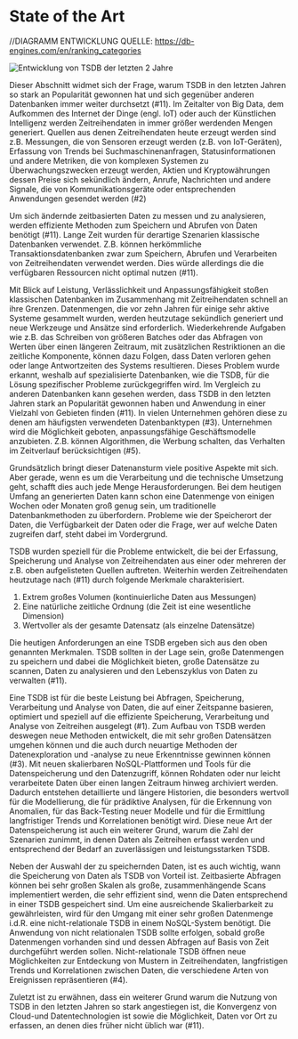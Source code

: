 # State of the Art

//DIAGRAMM ENTWICKLUNG
QUELLE: https://db-engines.com/en/ranking_categories

![Entwicklung von TSDB der letzten 2 Jahre](./main/Time%20Series%20Database/images/entwicklung_tsdb.png)

Dieser Abschnitt widmet sich der Frage, warum TSDB in den letzten Jahren so stark an Popularität gewonnen hat und sich gegenüber anderen Datenbanken immer weiter durchsetzt (#11).
Im Zeitalter von Big Data, dem Aufkommen des Internet der Dinge (engl. IoT) oder auch der Künstlichen Intelligenz werden Zeitreihendaten in immer größer werdenden Mengen generiert.
Quellen aus denen Zeitreihendaten heute erzeugt werden sind z.B. Messungen, die von Sensoren erzeugt werden (z.B. von IoT-Geräten), Erfassung von Trends bei Suchmaschinenanfragen, Statusinformationen und andere Metriken, die von komplexen Systemen zu Überwachungszwecken erzeugt werden, Aktien und Kryptowährungen dessen Preise sich sekündlich ändern, Anrufe, Nachrichten und andere Signale, die von Kommunikationsgeräte oder entsprechenden Anwendungen gesendet werden (#2)

Um sich ändernde zeitbasierten Daten zu messen und zu analysieren, werden effiziente Methoden zum Speichern und Abrufen von Daten benötigt (#11).
Lange Zeit wurden für derartige Szenarien klassische Datenbanken verwendet. 
Z.B. können herkömmliche Transaktionsdatenbanken zwar zum Speichern, Abrufen und Verarbeiten von Zeitreihendaten verwendet werden. Dies würde allerdings die die verfügbaren Ressourcen nicht optimal nutzen (#11).

Mit Blick auf Leistung, Verlässlichkeit und Anpassungsfähigkeit stoßen klassischen Datenbanken im Zusammenhang mit Zeitreihendaten schnell an ihre Grenzen.
Datenmengen, die vor zehn Jahren für einige sehr aktive Systeme gesammelt wurden, werden heutzutage sekündlich generiert und neue Werkzeuge und Ansätze sind erforderlich.
Wiederkehrende Aufgaben wie z.B. das Schreiben von größeren Batches oder das Abfragen von Werten über einen längeren Zeitraum, mit zusätzlichen Restriktionen an die zeitliche Komponente, können dazu Folgen, dass Daten verloren gehen oder lange Antwortzeiten des Systems resultieren.
Dieses Problem wurde erkannt, weshalb auf spezialisierte Datenbanken, wie die TSDB, für die Lösung spezifischer Probleme zurückgegriffen wird.
Im Vergleich zu anderen Datenbanken kann gesehen werden, dass TSDB in den letzten Jahren stark an Popularität gewonnen haben und Anwendung in einer Vielzahl von Gebieten finden (#11).
In vielen Unternehmen gehören diese zu denen am häufigsten verwendeten Datenbanktypen (#3). Unternehmen wird die Möglichkeit geboten, anpassungsfähige Geschäftsmodelle anzubieten. Z.B. können Algorithmen, die Werbung schalten, das Verhalten im Zeitverlauf berücksichtigen (#5).
 
Grundsätzlich bringt dieser Datenansturm viele positive Aspekte mit sich. Aber gerade, wenn es um die Verarbeitung und die technische Umsetzung geht, schafft dies auch jede Menge Herausforderungen.
Bei dem heutigen Umfang an generierten Daten kann schon eine Datenmenge von einigen Wochen oder Monaten groß genug sein, um traditionelle Datenbankmethoden zu überfordern.
Probleme wie der Speicherort der Daten, die Verfügbarkeit der Daten oder die Frage, wer auf welche Daten zugreifen darf, steht dabei im Vordergrund.


TSDB wurden speziell für die Probleme entwickelt, die bei der Erfassung, Speicherung und Analyse von Zeitreihendaten aus einer oder mehreren der z.B. oben aufgelisteten Quellen auftreten. Weiterhin werden Zeitreihendaten heutzutage nach (#11) durch folgende Merkmale charakterisiert.
 
1. 	Extrem großes Volumen (kontinuierliche Daten aus Messungen)
2. 	Eine natürliche zeitliche Ordnung (die Zeit ist eine wesentliche Dimension)
3. 	Wertvoller als der gesamte Datensatz (als einzelne Datensätze)
 
Die heutigen Anforderungen an eine TSDB ergeben sich aus den oben genannten Merkmalen. TSDB sollten in der Lage sein, große Datenmengen zu speichern und dabei die Möglichkeit bieten, große Datensätze zu scannen, Daten zu analysieren und den Lebenszyklus von Daten zu verwalten (#11).

 
Eine TSDB ist für die beste Leistung bei Abfragen, Speicherung, Verarbeitung und Analyse von Daten, die auf einer Zeitspanne basieren, optimiert und speziell auf die effiziente Speicherung, Verarbeitung und Analyse von Zeitreihen ausgelegt (#1).
Zum Aufbau von TSDB werden deswegen neue Methoden entwickelt, die mit sehr großen Datensätzen umgehen können und die auch durch neuartige Methoden der Datenexploration und -analyse zu neue Erkenntnisse gewinnen können (#3).
Mit neuen skalierbaren NoSQL-Plattformen und Tools für die Datenspeicherung und den Datenzugriff, können Rohdaten oder nur leicht verarbeitete Daten über einen langen Zeitraum hinweg archiviert werden.
Dadurch entstehen detaillierte und längere Historien, die besonders wertvoll für die Modellierung, die für prädiktive Analysen, für die Erkennung von Anomalien, für das Back-Testing neuer Modelle und für die Ermittlung langfristiger Trends und Korrelationen benötigt wird.
Diese neue Art der Datenspeicherung ist auch ein weiterer Grund, warum die Zahl der Szenarien zunimmt, in denen Daten als Zeitreihen erfasst werden und entsprechend der Bedarf an zuverlässigen und leistungsstarken TSDB.
 
Neben der Auswahl der zu speichernden Daten, ist es auch wichtig, wann die Speicherung von Daten als TSDB von Vorteil ist.
Zeitbasierte Abfragen können bei sehr großen Skalen als große, zusammenhängende Scans implementiert werden, die sehr effizient sind, wenn die Daten entsprechend in einer TSDB gespeichert sind.
Um eine ausreichende Skalierbarkeit zu gewährleisten, wird für den Umgang mit einer sehr großen Datenmenge i.d.R. eine nicht-relationale TSDB in einem NoSQL-System benötigt. 
Die Anwendung von nicht relationalen TSDB sollte erfolgen, sobald große Datenmengen vorhanden sind und dessen Abfragen auf Basis von Zeit durchgeführt werden sollen.
Nicht-relationale TSDB öffnen neue Möglichkeiten zur Entdeckung von Mustern in Zeitreihendaten, langfristigen Trends und Korrelationen zwischen Daten, die verschiedene Arten von Ereignissen repräsentieren (#4).

Zuletzt ist zu erwähnen, dass ein weiterer Grund warum die Nutzung von TSDB in den letzten Jahren so stark angestiegen ist, die Konvergenz von Cloud-und Datentechnologien ist sowie die Möglichkeit, Daten vor Ort zu erfassen, an denen dies früher nicht üblich war (#11).


